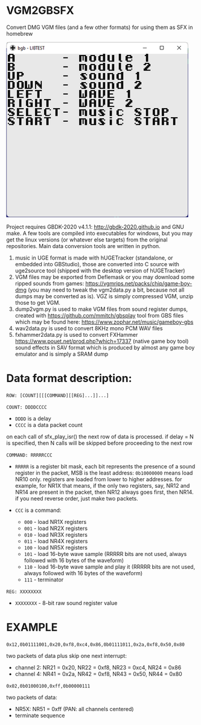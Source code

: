 # VGM2GBSFX
Convert DMG VGM files (and a few other formats) for using them as SFX in homebrew

![example rom](/screenshot.png)

Project requires GBDK-2020 v4.1.1: http://gbdk-2020.github.io and GNU make. A few tools are compiled into executables for windows, but you may get the linux versions (or whatever else targets) from the original repositories. Main data conversion tools are written in python.

1. music in UGE format is made with hUGETracker (standalone, or embedded into GBStudio), those are converted into C source with uge2source tool (shipped with the desktop version of hUGETracker)
2. VGM files may be exported from Deflemask or you may download some ripped sounds from games: https://vgmrips.net/packs/chip/game-boy-dmg (you may need to tweak the vgm2data.py a bit, because not all dumps may be converted as is). VGZ is simply compressed VGM, unzip those to get VGM.
3. dump2vgm.py is used to make VGM files from sound register dumps, created with https://github.com/mmitch/gbsplay tool from GBS files which may be found here: https://www.zophar.net/music/gameboy-gbs
4. wav2data.py is used to convert 8KHz mono PCM WAV files
5. fxhammer2data.py is used to convert FXHammer https://www.pouet.net/prod.php?which=17337 (native game boy tool) sound effects in SAV format which is produced by almost any game boy emulator and is simply a SRAM dump

# Data format description:

`ROW: [COUNT][[[COMMAND][[REG]...]]...]`

`COUNT: DDDDCCCC` 

- `DDDD` is a delay
- `CCCC` is a data packet count

on each call of sfx_play_isr() the next row of data is processed. if delay = N is specified, then N calls will be skipped before proceeding to the next row

`COMMAND: RRRRRCCC` 

- `RRRRR` is a register bit mask, each bit represents the presence of a sound register in the packet, MSB is the least address: `0b10000000` means load NR10 only. registers are loaded from lower to higher addresses. for example, for NR1X that means, if the only two registers, say, NR12 and NR14 are present in the packet, then NR12 always goes first, then NR14. if you need reverse order, just make two packets.
- `CCC` is a command:

  - `000` - load NR1X registers
  - `001` - load NR2X registers
  - `010` - load NR3X registers
  - `011` - load NR4X registers
  - `100` - load NR5X registers
  - `101` - load 16-byte wave sample (RRRRR bits are not used, always followed with 16 bytes of the waveform)
  - `110` - load 16-byte wave sample and play it (RRRRR bits are not used, always followed with 16 bytes of the waveform)
  - `111` - terminator  

`REG: XXXXXXXX`

- `XXXXXXXX` - 8-bit raw sound register value

# EXAMPLE

`0x12,0b01111001,0x20,0xf8,0xc4,0x86,0b01111011,0x2a,0xf8,0x50,0x80`

two packets of data plus skip one next interrupt:
- channel 2: NR21 = 0x20, NR22 = 0xf8, NR23 = 0xc4, NR24 = 0x86
- channel 4: NR41 = 0x2a, NR42 = 0xf8, NR43 = 0x50, NR44 = 0x80

`0x02,0b01000100,0xff,0b00000111`

two packets of data:
- NR5X: NR51 = 0xff (PAN: all channels centered)
- terminate sequence
